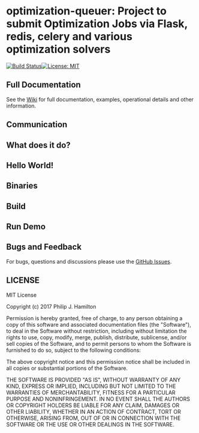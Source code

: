 # optimization-queuer: Project to submit Optimization Jobs via Flask, redis, celery and various optimization solvers

[![Build Status](https://travis-ci.org/pjhamilton4/optimization-queuer.svg?branch=master)](https://travis-ci.org/pjhamilton4/optimization-queuer)[![License: MIT](https://img.shields.io/badge/License-MIT-yellow.svg)](https://opensource.org/licenses/MIT)


## Full Documentation

See the [Wiki](https://github.com/pjhamilton4/optimization-queuer/wiki/) for full documentation, examples, operational details and other information.

## Communication

## What does it do?

## Hello World!


## Binaries

## Build


## Run Demo



## Bugs and Feedback

For bugs, questions and discussions please use the [GitHub Issues](https://github.com/pjhamilton4/optimization-queuer/issues).

 
## LICENSE

MIT License

Copyright (c) 2017 Philip J. Hamilton

Permission is hereby granted, free of charge, to any person obtaining a copy
of this software and associated documentation files (the "Software"), to deal
in the Software without restriction, including without limitation the rights
to use, copy, modify, merge, publish, distribute, sublicense, and/or sell
copies of the Software, and to permit persons to whom the Software is
furnished to do so, subject to the following conditions:

The above copyright notice and this permission notice shall be included in all
copies or substantial portions of the Software.

THE SOFTWARE IS PROVIDED "AS IS", WITHOUT WARRANTY OF ANY KIND, EXPRESS OR
IMPLIED, INCLUDING BUT NOT LIMITED TO THE WARRANTIES OF MERCHANTABILITY,
FITNESS FOR A PARTICULAR PURPOSE AND NONINFRINGEMENT. IN NO EVENT SHALL THE
AUTHORS OR COPYRIGHT HOLDERS BE LIABLE FOR ANY CLAIM, DAMAGES OR OTHER
LIABILITY, WHETHER IN AN ACTION OF CONTRACT, TORT OR OTHERWISE, ARISING FROM,
OUT OF OR IN CONNECTION WITH THE SOFTWARE OR THE USE OR OTHER DEALINGS IN THE
SOFTWARE.
